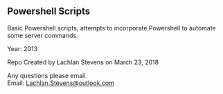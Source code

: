 Powershell Scripts
---
Basic Powershell scripts, attempts to incorporate Powershell to automate some server commands. <br>

Year: 2013<br>

Repo Created by Lachlan Stevens on March 23, 2018

Any questions please email. <br>Email: [Lachlan.Stevens@outlook.com](mailto:lachlan.stevens@outlook.com)
